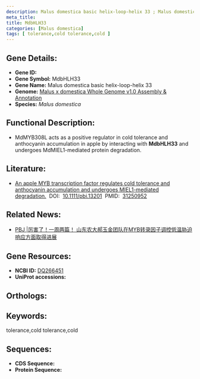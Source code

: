 ```yaml
---
description: Malus domestica basic helix-loop-helix 33 ; Malus domestica
meta_title:
title: MdbHLH33
categories: [Malus domestica]
tags: [ tolerance,cold tolerance,cold ]
---
```


## Gene Details:
- **Gene ID:**	[]()
- **Gene Symbol:** MdbHLH33
- **Gene Name:** Malus domestica basic helix-loop-helix 33
- **Genome:** [Malus x domestica Whole Genome v1.0 Assembly & Annotation]()
- **Species:** *Malus domestica*

## Functional Description:
   - MdMYB308L acts as a positive regulator in cold tolerance and anthocyanin accumulation in apple by interacting with **MdbHLH33** and undergoes MdMIEL1-mediated protein degradation.

## Literature:
   - [An apple MYB transcription factor regulates cold tolerance and anthocyanin accumulation and undergoes MIEL1-mediated degradation.]( https://onlinelibrary.wiley.com/doi/10.1111/pbi.13201)&nbsp;&nbsp;DOI:&nbsp;&nbsp;[10.1111/pbi.13201](https://onlinelibrary.wiley.com/doi/10.1111/pbi.13201)&nbsp;&nbsp;PMID:&nbsp;&nbsp;[31250952](https://pubmed.ncbi.nlm.nih.gov/31250952/)

## Related News:
   - [PBJ |厉害了！一周两篇！ 山东农大郝玉金团队在MYB转录因子调控低温胁迫响应方面取得进展](https://mp.weixin.qq.com/s?__biz=Mzg3MDEwNDEyMg==&mid=2247484965&idx=1&sn=d9a92cef8d9f83ce92caf1871e6b3bf4&chksm=ce93ab70f9e422669b9e33e3ea3218e18c9c2733b9f74111dd2ed928ff1c25d417a216fa7851&scene=27#wechat_redirect)

## Gene Resources:
- **NCBI ID:** [DQ266451](https://www.ncbi.nlm.nih.gov/gene/?term=DQ266451)
- **UniProt accessions:** [](https://www.uniprot.org/uniprotkb//entry)

## Orthologs:

## Keywords:
tolerance,cold tolerance,cold

## Sequences:
- **CDS Sequence:**
- **Protein Sequence:**
